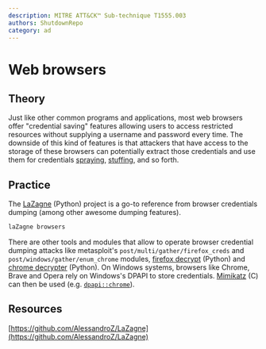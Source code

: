 ```yaml
---
description: MITRE ATT&CK™ Sub-technique T1555.003
authors: ShutdownRepo
category: ad
---
```


# Web browsers

## Theory

Just like other common programs and applications, most web browsers offer "credential saving" features allowing users to access restricted resources without supplying a username and password every time. The downside of this kind of features is that attackers that have access to the storage of these browsers can potentially extract those credentials and use them for credentials [spraying](../bruteforcing/spraying), [stuffing](../bruteforcing/stuffing.md), and so forth.

## Practice

The [LaZagne](https://github.com/AlessandroZ/LaZagne) (Python) project is a go-to reference from browser credentials dumping (among other awesome dumping features).

```bash
laZagne browsers
```

There are other tools and modules that allow to operate browser credential dumping attacks like metasploit's `post/multi/gather/firefox_creds` and `post/windows/gather/enum_chrome` modules, [firefox decrypt](https://github.com/unode/firefox_decrypt) (Python) and [chrome decrypter](https://github.com/byt3bl33d3r/chrome-decrypter) (Python). On Windows systems, browsers like Chrome, Brave and Opera rely on Windows's DPAPI to store credentials. [Mimikatz](https://github.com/gentilkiwi/mimikatz) (C) can then be used (e.g. [`dpapi::chrome`](https://tools.thehacker.recipes/mimikatz/modules/dpapi/chrome)).

## Resources

[https://github.com/AlessandroZ/LaZagne](https://github.com/AlessandroZ/LaZagne)